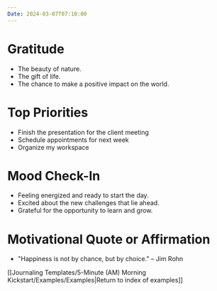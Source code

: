 ```yaml
---
Date: 2024-03-07T07:10:00
---
```


# Gratitude

- The beauty of nature.
- The gift of life.
- The chance to make a positive impact on the world.

# Top Priorities

- Finish the presentation for the client meeting
- Schedule appointments for next week
- Organize my workspace

# Mood Check-In

- Feeling energized and ready to start the day.
- Excited about the new challenges that lie ahead.
- Grateful for the opportunity to learn and grow.

# Motivational Quote or Affirmation

- "Happiness is not by chance, but by choice." – Jim Rohn

[[Journaling Templates/5-Minute (AM) Morning Kickstart/Examples/Examples|Return to index of examples]]